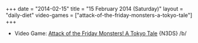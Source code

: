 +++
date = "2014-02-15"
title = "15 February 2014 (Saturday)"
layout = "daily-diet"
video-games = ["attack-of-the-friday-monsters-a-tokyo-tale"]
+++

<ul>
<li class="entry video-games">Video Game: <a href="/video-games/attack-of-the-friday-monsters-a-tokyo-tale">Attack of the Friday Monsters! A Tokyo Tale</a> {N3DS} /b/</li>
</ul>